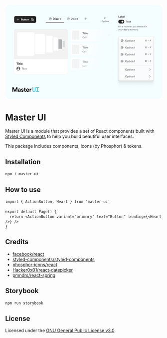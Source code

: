 ![master-ui.png](./meta/master-ui.png)

# Master UI

Master UI is a module that provides a set of React components built with [Styled Components](https://styled-components.com/) to help you build beautiful user interfaces.

This package includes components, icons (by Phosphor) & tokens.

## Installation

```bash
npm i master-ui
```

## How to use

```tsx
import { ActionButton, Heart } from 'master-ui'

export default Page() {
  return <ActionButton variant="primary" text="Button" leading={<Heart />} />
}
```

## Credits

- [facebook/react](https://github.com/facebook/react)
- [styled-components/styled-components](https://github.com/styled-components/styled-components)
- [phosphor-icons/react](https://github.com/phosphor-icons/react)
- [Hacker0x01/react-datepicker](https://github.com/Hacker0x01/react-datepicker)
- [pmndrs/react-spring](https://github.com/pmndrs/react-spring)

## Storybook

```bash
npm run storybook
```

## License

Licensed under the [GNU General Public License v3.0](./LICENSE).
